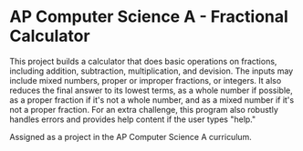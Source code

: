 # AP Computer Science A - Fractional Calculator
This project builds a calculator that does basic operations on fractions, including addition, subtraction, multiplication, and devision. The inputs may include mixed numbers, proper or improper fractions, or integers. It also reduces the final answer to its lowest terms, as a whole number if possible, as a proper fraction if it's not a whole number, and as a mixed number if it's not a proper fraction. For an extra challenge, this program also robustly handles errors and provides help content if the user types "help."

Assigned as a project in the AP Computer Science A curriculum.
